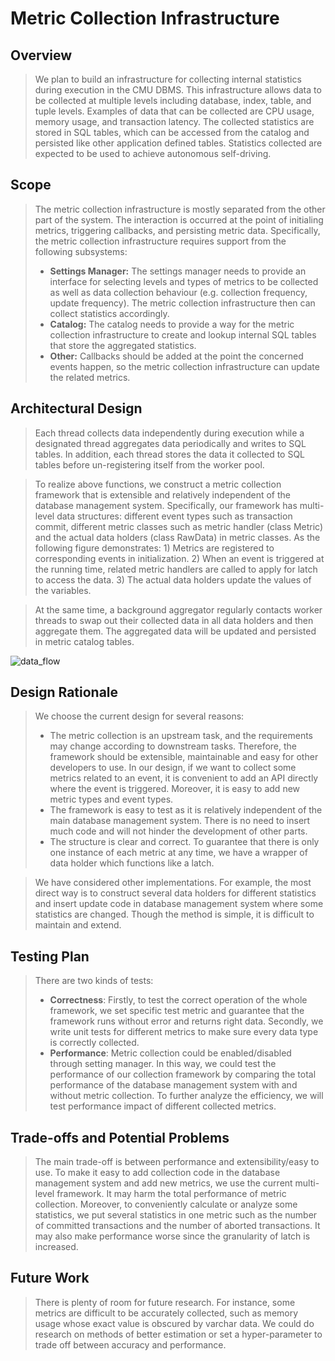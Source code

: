 # Metric Collection Infrastructure

## Overview

>We plan to build an infrastructure for collecting internal statistics during execution in the CMU DBMS. This infrastructure allows data to be collected at multiple levels including database, index, table, and tuple levels. Examples of data that can be collected are CPU usage, memory usage, and transaction latency. The collected statistics are stored in SQL tables, which can be accessed from the catalog and persisted like other application defined tables. Statistics collected are expected to be used to achieve autonomous self-driving.


## Scope
>The metric collection infrastructure is mostly separated from the other part of the system. The interaction is occurred at the point of initialing metrics, triggering callbacks, and persisting metric data. Specifically, the metric collection infrastructure requires support from the following subsystems: 
> + **Settings Manager:** The settings manager needs to provide an interface for selecting levels and types of metrics to be collected as well as data collection behaviour (e.g. collection frequency, update frequency). The metric collection infrastructure then can collect statistics accordingly.
> + **Catalog:** The catalog needs to provide a way for the metric collection infrastructure to create and lookup internal SQL tables that store the aggregated statistics.
> + **Other:** Callbacks should be added at the point the concerned events happen, so the metric collection infrastructure can update the related metrics.

## Architectural Design
>Each thread collects data independently during execution while a designated thread aggregates data periodically and writes to SQL tables. In addition, each thread stores the data it collected to SQL tables before un-registering itself from the worker pool. 

>To realize above functions, we construct a metric collection framework that is extensible and relatively independent of the database management system. Specifically, our framework has multi-level data structures: different event types such as transaction commit, different metric classes such as metric handler (class Metric) and the actual data holders (class RawData) in metric classes. As the following figure demonstrates: 1) Metrics are registered to corresponding events in initialization. 2) When an event is triggered at the running time, related metric handlers are called to apply for latch to access the data. 3) The actual data holders update the values of the variables. 

>At the same time, a background aggregator regularly contacts worker threads to swap out their collected data in all data holders and then aggregate them. The aggregated data will be updated and persisted in metric catalog tables.

![data_flow](https://raw.githubusercontent.com/wenxuanqiu/terrier/15-721-project2-stats/src/include/stats/data_flow.png)

## Design Rationale
>We choose the current design for several reasons:
> + The metric collection is an upstream task, and the requirements may change according to downstream tasks. Therefore, the framework should be extensible, maintainable and easy for other developers to use. In our design, if we want to collect some metrics related to an event, it is convenient to add an API directly where the event is triggered. Moreover, it is easy to add new metric types and event types.
> + The framework is easy to test as it is relatively independent of the main database management system. There is no need to insert much code and will not hinder the development of other parts.
> + The structure is clear and correct. To guarantee that there is only one instance of each metric at any time, we have a wrapper of data holder which functions like a latch.

> We have considered other implementations. For example, the most direct way is to construct several data holders for different statistics and insert update code in database management system where some statistics are changed. Though the method is simple, it is difficult to maintain and extend. 

## Testing Plan
> There are two kinds of tests:
> + **Correctness**: Firstly, to test the correct operation of the whole framework, we set specific test metric and guarantee that the framework runs without error and returns right data. Secondly, we write unit tests for different metrics to make sure every data type is correctly collected.
> + **Performance**: Metric collection could be enabled/disabled through setting manager. In this way, we could test the performance of our collection framework by comparing the total performance of the database management system with and without metric collection. To further analyze the efficiency, we will test performance impact of different collected metrics.

## Trade-offs and Potential Problems
>The main trade-off is between performance and extensibility/easy to use. To make it easy to add collection code in the database management system and add new metrics, we use the current multi-level framework. It may harm the total performance of metric collection. Moreover, to conveniently calculate or analyze some statistics, we put several statistics in one metric such as the number of committed transactions and the number of aborted transactions. It may also make performance worse since the granularity of latch is increased.

## Future Work
>There is plenty of room for future research. For instance, some metrics are difficult to be accurately collected, such as memory usage whose exact value is obscured by varchar data. We could do research on methods of better estimation or set a hyper-parameter to trade off between accuracy and performance.
